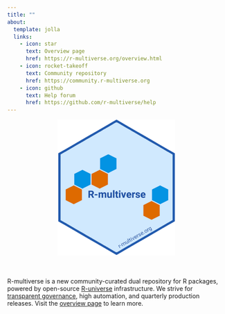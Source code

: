 ```yaml
---
title: ""
about:
  template: jolla
  links:
    - icon: star
      text: Overview page
      href: https://r-multiverse.org/overview.html
    - icon: rocket-takeoff
      text: Community repository
      href: https://community.r-multiverse.org
    - icon: github
      text: Help forum
      href: https://github.com/r-multiverse/help
---
```


<center>
<img src="logo/logo.png" width="271px" height="313px">
</center>
<br>
<br>

R-multiverse is a new community-curated dual repository for R packages, powered by open-source [R-universe](https://r-universe.dev) infrastructure.
We strive for [transparent governance](policies.md), high automation, and quarterly production releases. 
Visit the [overview page](overview.qmd) to learn more.
